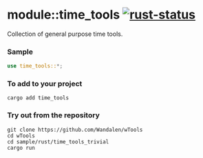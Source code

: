 # module::time_tools [![rust-status](https://github.com/Wandalen/wTools/actions/workflows/RustPublish.yml/badge.svg)](https://github.com/Wandalen/wTools/actions/workflows/RustPublish.yml)

Collection of general purpose time tools.

### Sample

``` rust test
use time_tools::*;

```

<!-- xxx : qqq for Rust : write -->

### To add to your project

``` shell
cargo add time_tools
```

### Try out from the repository

``` shell test
git clone https://github.com/Wandalen/wTools
cd wTools
cd sample/rust/time_tools_trivial
cargo run
```
